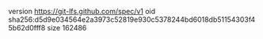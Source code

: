 version https://git-lfs.github.com/spec/v1
oid sha256:d5d9e034564e2a3973c52819e930c5378244bd6018db51154303f45b62d0fff8
size 162486
